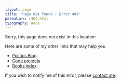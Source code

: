 ```yaml
---
layout: page
title: "Page not found - Error 404"
permalink: /404.html
typography: none
---
```

Sorry, this page does not exist in this location.

Here are some of my other links that may help you:

- [Politics Blog](/blog/)
- [Code projects](/code/)
- [Books index](/books/)

If you wish to notify me of this error, please [contact me](/contact/).
